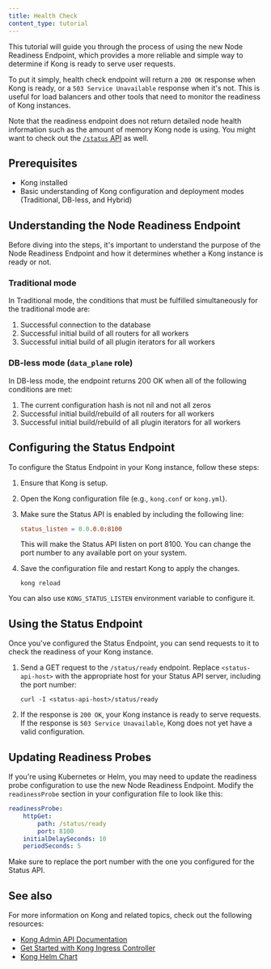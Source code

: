 ```yaml
---
title: Health Check
content_type: tutorial
---
```


This tutorial will guide you through the process of using the new Node Readiness Endpoint, which provides a more reliable and simple way to determine if Kong is ready to serve user requests.

To put it simply, health check endpoint will return a `200 OK` response when Kong is ready, or a `503 Service Unavailable` response when it's not. This is useful for load balancers and other tools that need to monitor the readiness of Kong instances.

Note that the readiness endpoint does not return detailed node health information such as the
amount of memory Kong node is using. You might want to check out the [`/status` API](/gateway/{{page.kong_version}}/admin-api/#retrieve-node-status) as well.

## Prerequisites

* Kong installed
* Basic understanding of Kong configuration and deployment modes (Traditional, DB-less, and Hybrid)

## Understanding the Node Readiness Endpoint

Before diving into the steps, it's important to understand the purpose of the Node Readiness Endpoint and how it determines whether a Kong instance is ready or not.

### Traditional mode

In Traditional mode, the conditions that must be fulfilled simultaneously for the traditional mode are: 

1. Successful connection to the database
2. Successful initial build of all routers for all workers
3. Successful initial build of all plugin iterators for all workers

### DB-less mode (`data_plane` role)

In DB-less mode, the endpoint returns 200 OK when all of the following conditions are met:

1. The current configuration hash is not nil and not all zeros
2. Successful initial build/rebuild of all routers for all workers
3. Successful initial build/rebuild of all plugin iterators for all workers

## Configuring the Status Endpoint

To configure the Status Endpoint in your Kong instance, follow these steps:

1. Ensure that Kong is setup.
2. Open the Kong configuration file (e.g., `kong.conf` or `kong.yml`).
3. Make sure the Status API is enabled by including the following line:

    ```conf
    status_listen = 0.0.0.0:8100
    ```

    This will make the Status API listen on port 8100. You can change the port number to any available port on your system.

4. Save the configuration file and restart Kong to apply the changes.

    ```shell
    kong reload
    ```
    
You can also use `KONG_STATUS_LISTEN` environment variable to configure it.

## Using the Status Endpoint

Once you've configured the Status Endpoint, you can send requests to it to check the readiness of your Kong instance.

1. Send a GET request to the `/status/ready` endpoint. Replace `<status-api-host>` with the appropriate host for your Status API server, including the port number:

    ```shell
    curl -I <status-api-host>/status/ready
    ```

2. If the response is `200 OK`, your Kong instance is ready to serve requests. If the response is `503 Service Unavailable`, Kong does not yet have a valid configuration.

## Updating Readiness Probes

If you're using Kubernetes or Helm, you may need to update the readiness probe configuration to use the new Node Readiness Endpoint. Modify the `readinessProbe` section in your configuration file to look like this:

```yaml
readinessProbe:
    httpGet:
        path: /status/ready
        port: 8100
    initialDelaySeconds: 10
    periodSeconds: 5
```

Make sure to replace the port number with the one you configured for the Status API.

## See also

For more information on Kong and related topics, check out the following resources:

* [Kong Admin API Documentation](https://docs.konghq.com/gateway/latest/admin-api/)
* [Get Started with Kong Ingress Controller](https://docs.konghq.com/kubernetes-ingress-controller/latest/deployment/)
* [Kong Helm Chart](https://github.com/Kong/charts/tree/main/charts/kong)
